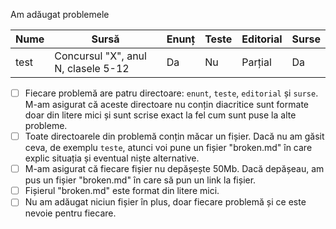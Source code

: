 Am adăugat problemele

| Nume | Sursă | Enunț | Teste | Editorial | Surse |
| ---- | ----- | ----- | ----- | --------- | ----- |
| test | Concursul "X", anul N, clasele 5-12 | Da | Nu | Parțial | Da | 

- [ ] Fiecare problemă are patru directoare: `enunt`, `teste`, `editorial` și `surse`. M-am asigurat că aceste directoare nu conțin diacritice sunt formate doar din litere mici și sunt scrise exact la fel cum sunt puse la alte probleme.
- [ ] Toate directoarele din problemă conțin măcar un fișier. Dacă nu am găsit ceva, de exemplu `teste`, atunci voi pune un fișier "broken.md" în care explic situația și eventual niște alternative.
- [ ] M-am asigurat că fiecare fișier nu depășește 50Mb. Dacă depășeau, am pus un fișier "broken.md" în care să pun un link la fișier.
- [ ] Fișierul "broken.md" este format din litere mici.
- [ ] Nu am adăugat niciun fișier în plus, doar fiecare problemă și ce este nevoie pentru fiecare.

